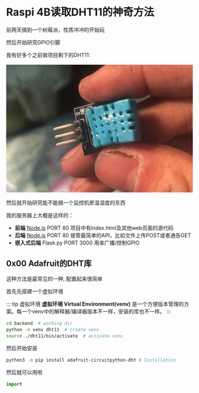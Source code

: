 # Raspi 4B读取DHT11的神奇方法

前两天搞到一个树莓派，性质冲冲的开始玩

然后开始研究GPIO引脚

我有好多个之前做项目剩下的DHT11:

![最惨的一个 热风枪测试的时候烧糊了555](/assets/CS/raspi/dht11/burnt.webp)

然后就开始研究能不能搞一个监控机房温湿度的东西

我的服务器上大概是这样的：
- **前端** [Node.js](nodejs.org) PORT 80 项目中有index.html及其他web页面的源代码
- **后端** [Node.js](nodejs.org) PORT 80 接管最简单的API，比如文件上传POST或者通告GET
- **嵌入式后端** Flask.py PORT 3000 用来广播/控制GPIO

## 0x00 Adafruit的DHT库

这种方法是最常见的一种, 配置起来很简单

首先先搭建一个虚拟环境

::: tip 虚拟环境
**虚拟环境 Virtual Environment(venv)** 是一个方便版本管理的方案。每一个venv中的解释器/编译器版本不一样，安装的库也不一样。
:::

```zsh
cd backend  # working dir
python -m venv dht11  # create venv
source ./dht11/bin/activate  # activate venv
```

然后开始安装

```zsh
python3 -m pip install adafruit-circuitpython-dht # Installation
```

然后就可以用啦

```python
import 
```